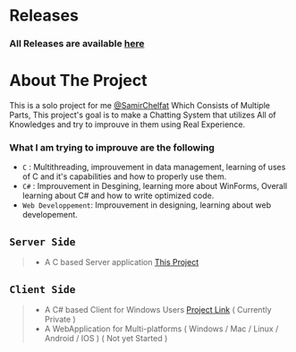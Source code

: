 # Releases
### All Releases are available [here](https://github.com/SamirChelfat/Spectrom_Server/releases)

# About The Project
This is a solo project for me [@SamirChelfat](https://github.com/SamirChelfat) Which Consists of Multiple Parts,
This project's goal is to make a Chatting System that utilizes All of Knowledges and try to improuve in them using Real Experience.

### What I am trying to improuve are the following
 + ``` C ``` : Multithreading, improuvement in data management, learning of uses of C and it's capabilities and how to properly use them.
 + ``` C# ``` : Improuvement in Desgining, learning more about WinForms, Overall learning about C# and how to write optimized code.
 + ``` Web Developpement ```: Improuvement in designing, learning about web developement.

## ``` Server Side ```

> + A C based Server application [This Project](https://github.com/SamirChelfat/Spectrom_Server) 

## ``` Client Side ```

> +  A C# based Client for Windows Users [Project Link](https://github.com/SamirChelfat/Spectrom_WinClient) ( Currently Private )
> +  A WebApplication for Multi-platforms ( Windows / Mac / Linux / Android / IOS ) ( Not yet Started )

